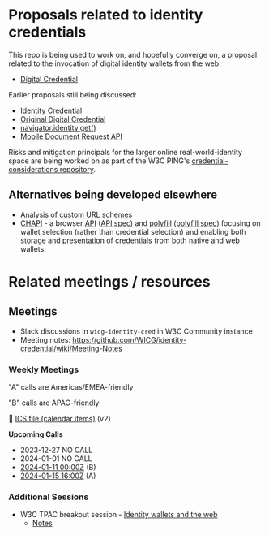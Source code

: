 # Proposals related to identity credentials

This repo is being used to work on, and hopefully converge on, a proposal
related to the invocation of digital identity wallets from the web:
* [Digital Credential](digital-credentials-2-proposal.md)

Earlier proposals still being discussed:
* [Identity Credential](identity-credential-proposal.md)
* [Original Digital Credential](digital-credential-proposal.md)
* [navigator.identity.get()](navigator-identity-proposal.md)
* [Mobile Document Request API](mobile-document-request-api-proposal.md)

Risks and mitigation principals for the larger online real-world-identity space are being worked on as part of the W3C PING's [credential-considerations repository](https://github.com/w3cping/credential-considerations).

## Alternatives being developed elsewhere

* Analysis of [custom URL schemes](custom-schemes.md)
* [CHAPI](https://chapi.io/) - a browser [API](https://dbpedia.org/resource/API) ([API spec](https://w3c-ccg.github.io/credential-handler-api/)) and [polyfill](https://dbpedia.org/resource/Polyfill_(programming)) ([polyfill spec](https://github.com/credential-handler/credential-handler-polyfill)) focusing on wallet selection (rather than credential selection) and enabling both storage and presentation of credentials from both native and web wallets.

# Related meetings / resources

## Meetings

* Slack discussions in `wicg-identity-cred` in W3C Community instance
* Meeting notes: https://github.com/WICG/identity-credential/wiki/Meeting-Notes

### Weekly Meetings

"A" calls are Americas/EMEA-friendly

"B" calls are APAC-friendly

📆 [ICS file (calendar items)](https://drive.google.com/file/d/1u8QK2-9gCo_qKify7VKeHDntU85Rc7Xx/view?usp=sharing) (v2)

**Upcoming Calls**
- 2023-12-27 NO CALL
- 2024-01-01 NO CALL
- [2024-01-11 00:00Z](https://www.timeanddate.com/worldclock/converter.html?iso=20240111T000000&p1=tz_z) (B)
- [2024-01-15 16:00Z](https://www.timeanddate.com/worldclock/converter.html?iso=20240115T160000&p1=tz_z) (A)


### Additional Sessions
* W3C TPAC breakout session - [Identity wallets and the web](https://www.w3.org/events/meetings/43317b7e-b0cd-4684-a03d-fdd06d742f43/)
  * [Notes](https://docs.google.com/document/d/1sW74RUVamz8g6-23IHvMOgHMg-ZvIz5lcsajBvZxtes/edit)
